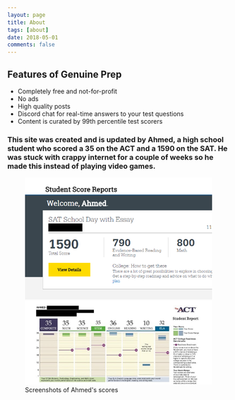 ```yaml
---
layout: page
title: About
tags: [about]
date: 2018-05-01
comments: false
---
```

    
<!--<center>Genuine Prep was created by Ahmed, a high school junior. While preparing for standardized tests, he was frustrated by the expensive classes, mediocre teaching, and low-quality materials that made studying for the tests far too difficult. By creating this free site, Ahmed hopes to aid future test-takers in avoiding these difficulties.</center>-->

## Features of Genuine Prep
* Completely free and not-for-profit
* No ads
* High quality posts
* Discord chat for real-time answers to your test questions
* Content is curated by 99th percentile test scorers

### This site was created and is updated by Ahmed, a high school student who scored a 35 on the ACT and a 1590 on the SAT. He was stuck with crappy internet for a couple of weeks so he made this instead of playing video games.

<figure class="half">
    <a href="https://github.com/36ACT/MyPicture/blob/master/SATScoreUpdated.png?raw=true"><img src="https://github.com/36ACT/MyPicture/blob/master/SATScoreUpdated.png?raw=true"></a>
    <a href="https://github.com/36ACT/MyPicture/blob/master/ACTScoreUpdated.jpg?raw=true"><img src="https://github.com/36ACT/MyPicture/blob/master/ACTScoreUpdated.jpg?raw=true"></a>
    <figcaption>Screenshots of Ahmed's scores</figcaption>
</figure>
